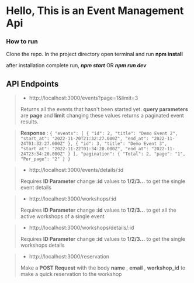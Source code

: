 # Hello, This is an Event Management Api

### How to run

Clone the repo. In the project directory open terminal and run **npm install**

after installation complete run, ***npm start***  OR  ***npm run dev***

## API Endpoints

> - http://localhost:3000/events?page=1&limit=3
>
> Returns all the events that hasn't been started yet. **query parameters** are **page** and **limit** changing these values returns a paginated event results.

> **Response** : `{
  "events": [
    {
      "id": 2,
      "title": "Demo Event 2",
      "start_at": "2022-11-20T21:32:27.000Z",
      "end_at": "2022-11-24T01:32:27.000Z"
    },
    {
      "id": 3,
      "title": "Demo Event 3",
      "start_at": "2022-11-22T01:34:20.000Z",
      "end_at": "2022-11-24T23:34:20.000Z"
    }
  ],
  "pagination": {
    "Total": 2,
    "page": "1",
    "Per_page": "2"
  }
}`



> - http://localhost:3000/events/details/:id
>
> Requires **ID Parameter** change **:id** values to **1/2/3...** to get the single event details



> - http://localhost:3000/workshops/:id
>
> Requires **ID Parameter** change **:id** values to **1/2/3...** to get all the active workshops of a single event



> - http://localhost:3000/workshops/details/:id
>
> Requires **ID Parameter** change **:id** values to **1/2/3...** to get the single workshops details



> - http://localhost:3000/reservation
>
> Make a **POST Request** with the body **name** , **email** , **workshop_id** to make a quick reservation to the workshop
